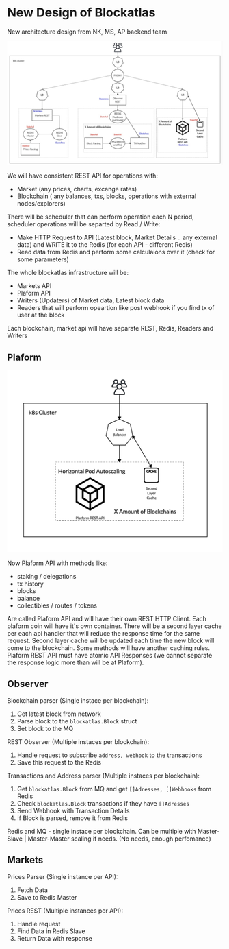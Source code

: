 # New Design of Blockatlas
New architecture design from NK, MS, AP backend team


![Image Platform](https://raw.githubusercontent.com/EnoRage/blockatlas-report-jan-2020/master/blockatlas.jpeg)

We will have consistent REST API for operations with:
- Market (any prices, charts, excange rates)
- Blockchain ( any balances, txs, blocks, operations with external nodes/explorers)

There will be scheduler that can perform operation each N period, scheduler operations will be separted by Read / Write:
- Make HTTP Request to API (Latest block, Market Details .. any external data) and WRITE it to the Redis (for each API - different Redis)
- Read data from Redis and perform some calculaions over it (check for some parameters)

The whole blockatlas infrastructure will be:
- Markets API
- Plaform API
- Writers (Updaters) of Market data, Latest block data
- Readers that will perform opeartion like post webhook if you find tx of user at the block

Each blockchain, market api will have separate REST, Redis, Readers and Writers

## Plaform 
![Image Platform](https://github.com/EnoRage/blockatlas-report-jan-2020/raw/master/platform.png)

Now Plaform API with methods like:
- staking / delegations
- tx history
- blocks
- balance
- collectibles / routes / tokens

Are called Plaform API and will have their own REST HTTP Client. Each plaform coin will have it's own container. 
There will be a second layer cache per each api handler that will reduce the response time for the same request. Second layer cache will be updated each time the new block will come to the blockchain. Some methods will have another caching rules.
Plaform REST API must have atomic API Responses (we cannot separate the response logic more than will be at Plaform). 




## Observer

Blockchain parser (Single instace per blockchain):
1. Get latest block from network
2. Parse block to the `blockatlas.Block` struct
3. Set block to the MQ

REST Observer (Multiple instaces per blockchain): 
1. Handle request to subscribe `address, webhook` to the transactions
2. Save this request to the Redis 

Transactions and Address parser (Multiple instaces per blockchain):
1. Get `blockatlas.Block` from MQ and get `[]Adresses, []Webhooks` from Redis 
2. Check `blockatlas.Block` transactions if they have `[]Adresses`
4. Send Webhook with Transaction Details
5. If Block is parsed, remove it from Redis 

Redis and MQ - single instace per blockchain. Can be multiple with Master-Slave | Master-Master scaling if needs. (No needs, enough perfomance)

## Markets

Prices Parser (Single instance per API):
1. Fetch Data
2. Save to Redis Master

Prices REST (Multiple instances per API):
1. Handle request
2. Find Data in Redis Slave
3. Return Data with response
